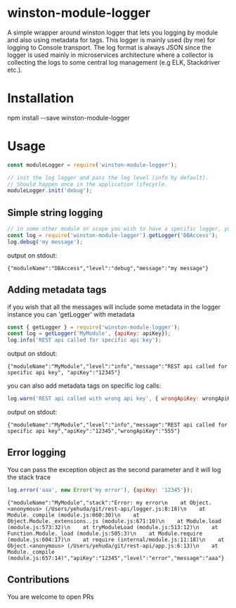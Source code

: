 # winston-module-logger
A simple wrapper around winston logger that lets you logging by module and also using metadata for tags.
This logger is mainly used (by me) for logging to Console transport. The log format is always JSON since the logger is used mainly in microservices architecture where a collector is collecting the logs to some central log management (e.g ELK, Stackdriver etc.).

# Installation
npm install --save winston-module-logger

# Usage
```js
const moduleLogger = require('winston-module-logger');

// init the log logger and pass the log level (info by default).
// Should happen once in the application lifecycle.
moduleLogger.init('debug');
```

## Simple string logging
```js
// in some other module or scope you wish to have a specific logger, you can pass the module name
const log = require('winston-module-logger').getLogger('DBAccess');
log.debug('my message');
```
output on stdout:
``` console
{"moduleName":"DBAccess","level":"debug","message":"my message"}
```

## Adding metadata tags
if you wish that all the messages will include some metadata in the logger instance you can 'getLogger' with metadata
```js
const { getLogger } = require('winston-module-logger');
const log = getLogger('MyModule', {apiKey: apiKey});
log.info('REST api called for specific api key');
```
output on stdout:
``` console
{"moduleName":"MyModule","level":"info","message":"REST api called for specific api key", "apiKey":"12345"}
```
you can also add metadata tags on specific log calls:
```js
log.warn('REST api called with wrong api key', { wrongApiKey: wrongApiKey });
```
output on stdout:
``` console
{"moduleName":"MyModule","level":"info","message":"REST api called for specific api key","apiKey":"12345","wrongApiKey":"555"}
```
## Error logging
You can pass the exception object as the second parameter and it will log the stack trace
```js
log.error('aaa', new Error('my error'), {apiKey: '12345'});
```
```console
{"moduleName":"MyModule","stack":"Error: my error\n    at Object.<anonymous> (/Users/yehuda/git/rest-api/logger.js:8:18)\n    at Module._compile (module.js:660:30)\n    at Object.Module._extensions..js (module.js:671:10)\n    at Module.load (module.js:573:32)\n    at tryModuleLoad (module.js:513:12)\n    at Function.Module._load (module.js:505:3)\n    at Module.require (module.js:604:17)\n    at require (internal/module.js:11:18)\n    at Object.<anonymous> (/Users/yehuda/git/rest-api/app.js:6:13)\n    at Module._compile (module.js:657:14)","apiKey":"12345","level":"error","message":"aaa"}
```
## Contributions
You are welcome to open PRs
